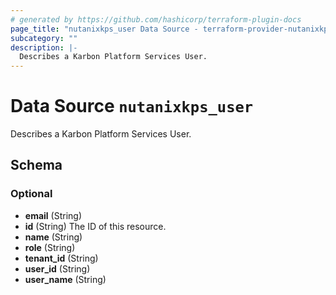 ```yaml
---
# generated by https://github.com/hashicorp/terraform-plugin-docs
page_title: "nutanixkps_user Data Source - terraform-provider-nutanixkps"
subcategory: ""
description: |-
  Describes a Karbon Platform Services User.
---
```


# Data Source `nutanixkps_user`

Describes a Karbon Platform Services User.



<!-- schema generated by tfplugindocs -->
## Schema

### Optional

- **email** (String)
- **id** (String) The ID of this resource.
- **name** (String)
- **role** (String)
- **tenant_id** (String)
- **user_id** (String)
- **user_name** (String)


